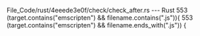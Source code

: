 File_Code/rust/4eeede3e0f/check/check_after.rs --- Rust
553            (target.contains("emscripten") && filename.contains(".js")){                                                                                  553            (target.contains("emscripten") && filename.ends_with(".js")) {


